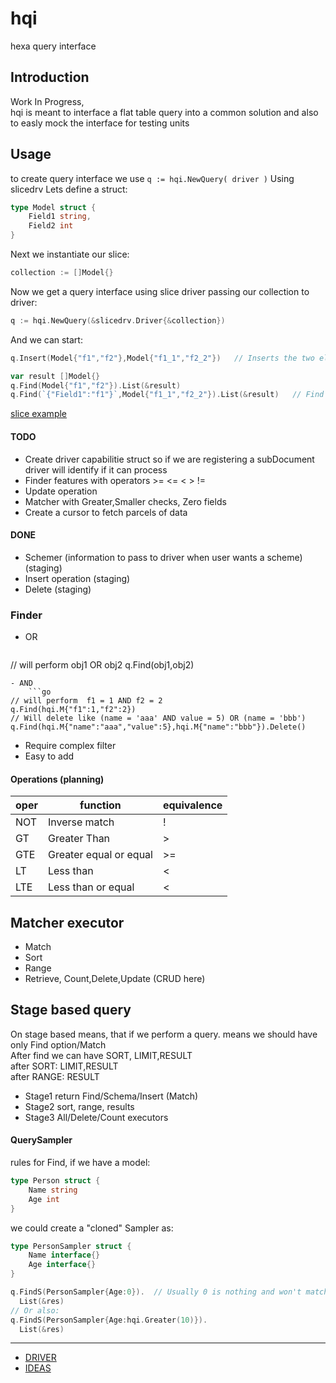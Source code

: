hqi 
==========================
hexa query interface



Introduction
---------------------------------
Work In Progress,   
hqi is meant to interface a flat table query into a common solution and also to easly mock the interface for testing units



Usage
---------------------------

to create query interface we use `q := hqi.NewQuery( driver )`
Using slicedrv
Lets define a struct:

```go
type Model struct {
	Field1 string,
	Field2 int
}
```

Next we instantiate our slice:
```go
collection := []Model{}
```

Now we get a query interface using slice driver passing our collection to driver:
```go
q := hqi.NewQuery(&slicedrv.Driver{&collection})
```

And we can start:
```go
q.Insert(Model{"f1","f2"},Model{"f1_1","f2_2"})   // Inserts the two elements into slice

var result []Model{}
q.Find(Model{"f1","f2"}).List(&result)
q.Find(`{"Field1":"f1"}`,Model{"f1_1","f2_2"}).List(&result)   // Find where Field1 is f1 OR field1 "f1_1" AND field2 "f2_2"
```

[slice example](/examples/slice/main.go)




#### TODO

* Create driver capabilitie struct so if we are registering a subDocument driver will identify if it can process
* Finder features with operators >= <= < > !=
* Update operation 
* Matcher with Greater,Smaller checks, Zero fields
* Create a cursor to fetch parcels of data


#### DONE

* Schemer (information to pass to driver when user wants a scheme) (staging)
* Insert operation (staging)
* Delete (staging)



### Finder

- OR
	```go
// will perform obj1 OR obj2
q.Find(obj1,obj2)   
```
- AND
	```go
// will perform  f1 = 1 AND f2 = 2
q.Find(hqi.M{"f1":1,"f2":2})    
// Will delete like (name = 'aaa' AND value = 5) OR (name = 'bbb')
q.Find(hqi.M{"name":"aaa","value":5},hqi.M{"name":"bbb"}).Delete()
```

- Require complex filter
- Easy to add

#### Operations (planning)

oper   | function               | equivalence
-------|------------------------|------------
NOT    | Inverse match          | !
GT     | Greater Than           |  >
GTE    | Greater equal or equal | >=
LT     | Less than              | <
LTE    | Less than or equal     | <






Matcher executor
--------------------------
* Match
* Sort
* Range
* Retrieve, Count,Delete,Update (CRUD here)


Stage based query
-------------------------

On stage based means, that if we perform a 
query. means we should have only Find option/Match  
After find we can have SORT, LIMIT,RESULT  
after SORT: LIMIT,RESULT  
after RANGE: RESULT  

* Stage1 return Find/Schema/Insert (Match)
* Stage2 sort, range, results 
* Stage3 All/Delete/Count executors


#### QuerySampler

rules for Find, if we have a model:

```go
type Person struct {
	Name string
	Age int
}
```

we could create a "cloned" Sampler as:

```go
type PersonSampler struct {
	Name interface{}
	Age interface{}
}

q.FindS(PersonSampler{Age:0}).  // Usually 0 is nothing and won't match
  List(&res)
// Or also:
q.FindS(PersonSampler{Age:hqi.Greater(10)}).
  List(&res)

```




-----

- [DRIVER](/drv/README.md)
- [IDEAS](/doc/IDEAS.md)




